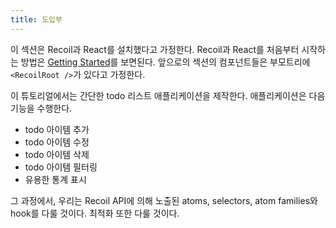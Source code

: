 ```yaml
---
title: 도입부
---
```


이 섹션은 Recoil과 React를 설치했다고 가정한다. Recoil과 React를 처음부터 시작하는 방법은 [Getting Started](/docs/introduction/getting-started)를 보면된다. 앞으로의 섹션의 컴포넌트들은 부모트리에 `<RecoilRoot />`가 있다고 가정한다.

이 튜토리얼에서는 간단한 todo 리스트 애플리케이션을 제작한다. 애플리케이션은 다음 기능을 수행한다.

- todo 아이템 추가
- todo 아이템 수정
- todo 아이템 삭제
- todo 아이템 필터링
- 유용한 통계 표시

그 과정에서, 우리는 Recoil API에 의해 노출된 atoms, selectors, atom families와 hook를 다룰 것이다. 최적화 또한 다룰 것이다.
